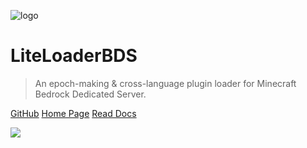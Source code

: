 ![logo](../assets/Logo.png)

# LiteLoaderBDS

> An epoch-making & cross-language plugin loader for Minecraft Bedrock Dedicated Server.

[GitHub](https://github.com/LiteLDev/LiteLoaderBDSv2)
[Home Page](https://www.litebds.com)
[Read Docs](/README.md)

![](../assets/banner.webp)